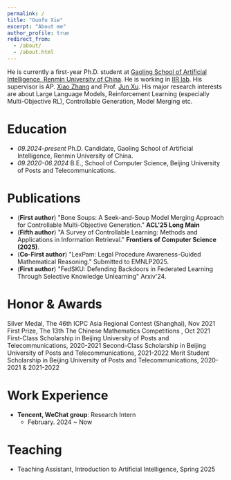 ```yaml
---
permalink: /
title: "Guofu Xie"
excerpt: "About me"
author_profile: true
redirect_from: 
  - /about/
  - /about.html
---
```



He is currently a first-year Ph.D. student at [Gaoling School of Artificial Intelligence, Renmin University of China](http://ai.ruc.edu.cn/english/index.htm). He is working in [IIR lab](https://ruc-iir-lab.github.io/). His supervisor is AP. [Xiao Zhang](https://scholar.google.com/citations?user=5FZ6wbAAAAAJ&hl=zh-CN&oi=ao) and Prof. [Jun Xu](https://scholar.google.com/citations?user=su14mcEAAAAJ). His major research interests are about Large Language Models, Reinforcement Learning (especially Multi-Objective RL), Controllable Generation, Model Merging etc.

Education
=========

- *09.2024-present* Ph.D. Candidate, Gaoling School of Artificial Intelligence, Renmin University of China.
- *09.2020-06.2024* B.E., School of Computer Science, Beijing University of Posts and Telecommunications.

Publications
============

* (**First author**) "Bone Soups: A Seek-and-Soup Model Merging Approach for Controllable Multi-Objective Generation." **ACL'25 Long Main**
* (**Fifth author**) "A Survey of Controllable Learning: Methods and Applications in Information Retrieval." **Frontiers of Computer Science (2025)**.
* (**Co-First author**) "LexPam: Legal Procedure Awareness-Guided Mathematical Reasoning." Submitted to EMNLP2025.
* (**First author**) "FedSKU: Defending Backdoors in Federated Learning Through Selective Knowledge Unlearning" Arxiv'24.

  


Honor & Awards
==============

Silver Medal, The 46th ICPC Asia Regional Contest (Shanghai), Nov 2021
First Prize, The 13th The Chinese Mathematics Competitions , Oct 2021
First-Class Scholarship in Beijing University of Posts and Telecommunications, 2020-2021
Second-Class Scholarship in Beijing University of Posts and Telecommunications, 2021-2022
Merit Student Scholarship in Beijing University of Posts and Telecommunications, 2020-2021 & 2021-2022

Work Experience
===============
* **Tencent, WeChat group**: Research Intern
  * February. 2024 ~ Now


Teaching
========

* Teaching Assistant, Introduction to Artificial Intelligence, Spring 2025